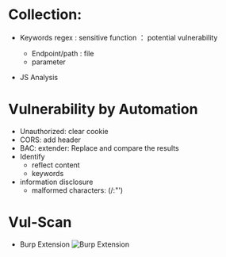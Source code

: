 # Collection:
- Keywords regex : sensitive function ： potential vulnerability
  - Endpoint/path : file
  - parameter
  
- JS Analysis


# Vulnerability by Automation
- Unauthorized: clear cookie
- CORS: add header
- BAC: extender: Replace and compare the results
- Identify
  - reflect content
  - keywords
- information disclosure
  - malformed characters: (/:"')


# Vul-Scan
- Burp Extension 
![Burp Extension ](https://pbs.twimg.com/media/FlyM-chakAIs0KM?format=jpg&name=medium)
